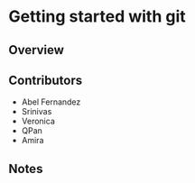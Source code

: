 # Getting started with git

## Overview

## Contributors 

- Abel Fernandez
- Srinivas
- Veronica
- QPan
- Amira

## Notes

